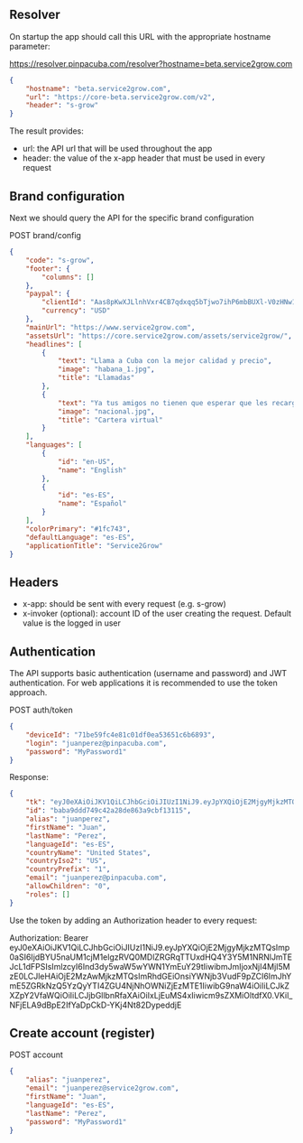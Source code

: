 ## Resolver

On startup the app should call this URL with the appropriate hostname parameter:

https://resolver.pinpacuba.com/resolver?hostname=beta.service2grow.com

```json
{
    "hostname": "beta.service2grow.com",
    "url": "https://core-beta.service2grow.com/v2",
    "header": "s-grow"
}
```

The result provides:
- url: the API url that will be used throughout the app
- header: the value of the x-app header that must be used in every request

## Brand configuration

Next we should query the API for the specific brand configuration

POST brand/config

```json
{
    "code": "s-grow",
    "footer": {
        "columns": []
    },
    "paypal": {
        "clientId": "Aas8pKwXJLlnhVxr4CB7qdxqq5bTjwo7ihP6mbBUXl-V0zHNw16W4RXExWqOX8m9c69cFlj8aaKsWfI_",
        "currency": "USD"
    },
    "mainUrl": "https://www.service2grow.com",
    "assetsUrl": "https://core.service2grow.com/assets/service2grow/",
    "headlines": [
        {
            "text": "Llama a Cuba con la mejor calidad y precio",
            "image": "habana_1.jpg",
            "title": "Llamadas"
        },
        {
            "text": "Ya tus amigos no tienen que esperar que les recargues, solo les envias dinero a su cartera virtual y ellos se recargan cuando quieran",
            "image": "nacional.jpg",
            "title": "Cartera virtual"
        }
    ],
    "languages": [
        {
            "id": "en-US",
            "name": "English"
        },
        {
            "id": "es-ES",
            "name": "Español"
        }
    ],
    "colorPrimary": "#1fc743",
    "defaultLanguage": "es-ES",
    "applicationTitle": "Service2Grow"
}
```

## Headers

- x-app: should be sent with every request (e.g. s-grow)
- x-invoker (optional): account ID of the user creating the request. Default value is the logged in user

## Authentication

The API supports basic authentication (username and password) and JWT authentication. For web applications it is recommended to use the token approach.

POST auth/token
```json
{
	"deviceId": "71be59fc4e81c01df0ea53651c6b6893",
	"login": "juanperez@pinpacuba.com",
	"password": "MyPassword1"
}
```
Response:

```json
{
	"tk": "eyJ0eXAiOiJKV1QiLCJhbGciOiJIUzI1NiJ9.eyJpYXQiOjE2MjgyMjkzMTQsImp0aSI6IjdBYU5naUM1cjM1elgzRVQ0MDlZRGRqTTUxdHQ4Y3Y5M1NRNlJmTEJcL1dFPSIsImlzcyI6Ind3dy5waW5wYWN1YmEuY29tIiwibmJmIjoxNjI4MjI5MzE0LCJleHAiOjE2MzAwMjkzMTQsImRhdGEiOnsiYWNjb3VudF9pZCI6ImJhYmE5ZGRkNzQ5YzQyYTI4ZGU4NjNhOWNiZjEzMTE1IiwibG9naW4iOiIiLCJkZXZpY2VfaWQiOiIiLCJjbGllbnRfaXAiOiIxLjEuMS4xIiwicm9sZXMiOltdfX0.VKil_NFjELA9dBpE2IfYaDpCkD-YKj4Nt82DypeddjE",
	"id": "baba9ddd749c42a28de863a9cbf13115",
	"alias": "juanperez",
	"firstName": "Juan",
	"lastName": "Perez",
	"languageId": "es-ES",
	"countryName": "United States",
	"countryIso2": "US",
	"countryPrefix": "1",
	"email": "juanperez@pinpacuba.com",
	"allowChildren": "0",
	"roles": []
}
```

Use the token by adding an Authorization header to every request:

Authorization: Bearer eyJ0eXAiOiJKV1QiLCJhbGciOiJIUzI1NiJ9.eyJpYXQiOjE2MjgyMjkzMTQsImp0aSI6IjdBYU5naUM1cjM1elgzRVQ0MDlZRGRqTTUxdHQ4Y3Y5M1NRNlJmTEJcL1dFPSIsImlzcyI6Ind3dy5waW5wYWN1YmEuY29tIiwibmJmIjoxNjI4MjI5MzE0LCJleHAiOjE2MzAwMjkzMTQsImRhdGEiOnsiYWNjb3VudF9pZCI6ImJhYmE5ZGRkNzQ5YzQyYTI4ZGU4NjNhOWNiZjEzMTE1IiwibG9naW4iOiIiLCJkZXZpY2VfaWQiOiIiLCJjbGllbnRfaXAiOiIxLjEuMS4xIiwicm9sZXMiOltdfX0.VKil_NFjELA9dBpE2IfYaDpCkD-YKj4Nt82DypeddjE

## Create account (register)

POST account

```json
{
	"alias": "juanperez",
	"email": "juanperez@service2grow.com",
	"firstName": "Juan",
	"languageId": "es-ES",
	"lastName": "Perez",
	"password": "MyPassword1"
}
```

